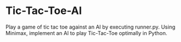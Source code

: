 # Tic-Tac-Toe-AI
Play a game of tic tac toe against an AI by executing runner.py.
Using Minimax, implement an AI to play Tic-Tac-Toe optimally in Python. 


